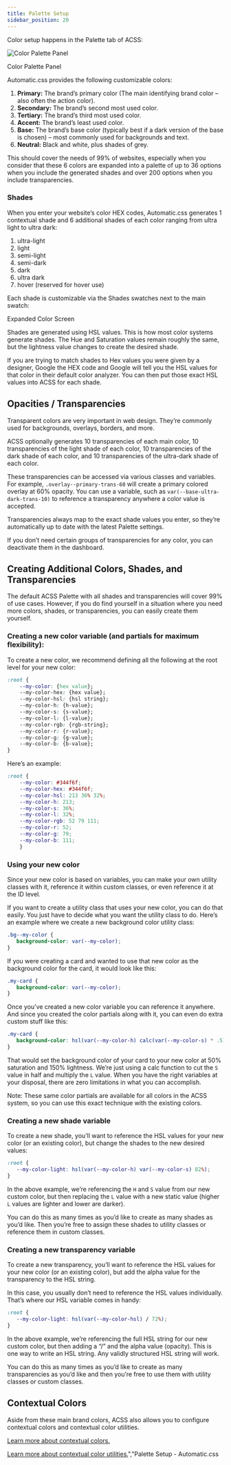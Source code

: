 ```yaml
---
title: Palette Setup
sidebar_position: 20
---
```


Color setup happens in the Palette tab of ACSS:

![Color Palette Panel](img/color-palette-panel.webp)

Color Palette Panel

Automatic.css provides the following customizable colors:

1.  **Primary:** The brand’s primary color (The main identifying brand color – also often the action color).
2.  **Secondary:** The brand’s second most used color.
3.  **Tertiary:** The brand’s third most used color.
4.  **Accent:** The brand’s least used color.
5.  **Base:** The brand’s base color (typically best if a dark version of the base is chosen) – most commonly used for backgrounds and text.
6.  **Neutral:** Black and white, plus shades of grey.

This should cover the needs of 99% of websites, especially when you consider that these 6 colors are expanded into a palette of up to 36 options when you include the generated shades and over 200 options when you include transparencies.

### Shades

When you enter your website’s color HEX codes, Automatic.css generates 1 contextual shade and 6 additional shades of each color ranging from ultra light to ultra dark:

1.  ultra-light
2.  light
3.  semi-light
4.  semi-dark
5.  dark
6.  ultra dark
7.  hover (reserved for hover use)

Each shade is customizable via the Shades swatches next to the main swatch:

Expanded Color Screen

Shades are generated using HSL values. This is how most color systems generate shades. The Hue and Saturation values remain roughly the same, but the lightness value changes to create the desired shade.

If you are trying to match shades to Hex values you were given by a designer, Google the HEX code and Google will tell you the HSL values for that color in their default color analyzer. You can then put those exact HSL values into ACSS for each shade.

## Opacities / Transparencies

Transparent colors are very important in web design. They’re commonly used for backgrounds, overlays, borders, and more.

ACSS optionally generates 10 transparencies of each main color, 10 transparencies of the light shade of each color, 10 transparencies of the dark shade of each color, and 10 transparencies of the ultra-dark shade of each color.

These transparencies can be accessed via various classes and variables. For example, `.overlay--primary-trans-60` will create a primary colored overlay at 60% opacity. You can use a variable, such as `var(--base-ultra-dark-trans-10)` to reference a transparency anywhere a color value is accepted.

Transparencies always map to the exact shade values you enter, so they’re automatically up to date with the latest Palette settings.

If you don’t need certain groups of transparencies for any color, you can deactivate them in the dashboard.

## Creating Additional Colors, Shades, and Transparencies

The default ACSS Palette with all shades and transparencies will cover 99% of use cases. However, if you do find yourself in a situation where you need more colors, shades, or transparencies, you can easily create them yourself.

### Creating a new color variable (and partials for maximum flexibility):

To create a new color, we recommend defining all the following at the root level for your new color:

```CSS
:root {
    --my-color: {hex value};
    --my-color-hex: {hex value};
    --my-color-hsl: {hsl string};
    --my-color-h: {h-value};
    --my-color-s: {s-value};
    --my-color-l: {l-value};
    --my-color-rgb: {rgb-string};
    --my-color-r: {r-value};
    --my-color-g: {g-value};
    --my-color-b: {b-value};
}
```

Here’s an example:

```CSS
:root {
    --my-color: #344f6f;
    --my-color-hex: #344f6f;
    --my-color-hsl: 213 36% 32%;
    --my-color-h: 213;
    --my-color-s: 36%;
    --my-color-l: 32%;
    --my-color-rgb: 52 79 111;
    --my-color-r: 52;
    --my-color-g: 79;
    --my-color-b: 111;
    }
```

### Using your new color

Since your new color is based on variables, you can make your own utility classes with it, reference it within custom classes, or even reference it at the ID level.

If you want to create a utility class that uses your new color, you can do that easily. You just have to decide what you want the utility class to do. Here’s an example where we create a new background color utility class:

```CSS
.bg--my-color {
   background-color: var(--my-color);
}
```

If you were creating a card and wanted to use that new color as the background color for the card, it would look like this:

```CSS
.my-card {
   background-color: var(--my-color);
}
```

Once you’ve created a new color variable you can reference it anywhere. And since you created the color partials along with it, you can even do extra custom stuff like this:

```CSS
.my-card {
   background-color: hsl(var(--my-color-h) calc(var(--my-color-s) * .5) calc(var(--my-color-l) * 1.5));
}
```

That would set the background color of your card to your new color at 50% saturation and 150% lightness. We’re just using a calc function to cut the `S` value in half and multiply the `L` value. When you have the right variables at your disposal, there are zero limitations in what you can accomplish.

Note: These same color partials are available for all colors in the ACSS system, so you can use this exact technique with the existing colors.

### Creating a new shade variable

To create a new shade, you’ll want to reference the HSL values for your new color (or an existing color), but change the shades to the new desired values:

```CSS
:root {
   --my-color-light: hsl(var(--my-color-h) var(--my-color-s) 82%);
}
```

In the above example, we’re referencing the `H` and `S` value from our new custom color, but then replacing the `L` value with a new static value (higher `L` values are lighter and lower are darker).

You can do this as many times as you’d like to create as many shades as you’d like. Then you’re free to assign these shades to utility classes or reference them in custom classes.

### Creating a new transparency variable

To create a new transparency, you’ll want to reference the HSL values for your new color (or an existing color), but add the alpha value for the transparency to the HSL string.

In this case, you usually don’t need to reference the HSL values individually. That’s where our HSL variable comes in handy:

```CSS
:root {
   --my-color-light: hsl(var(--my-color-hsl) / 72%);
}
```

In the above example, we’re referencing the full HSL string for our new custom color, but then adding a “/” and the alpha value (opacity). This is one way to write an HSL string. Any validly structured HSL string will work.

You can do this as many times as you’d like to create as many transparencies as you’d like and then you’re free to use them with utility classes or custom classes.

## Contextual Colors

Aside from these main brand colors, ACSS also allows you to configure contextual colors and contextual color utilities.

[Learn more about contextual colors.](background-text-assignments.md)

[Learn more about contextual color utilities.](automatic-color-relationships.md)","Palette Setup - Automatic.css
